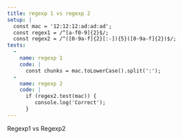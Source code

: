 ```yaml
---
title: regexp 1 vs regexp 2
setup: |
  const mac = '12:12:12:ad:ad:ad';
  const regex1 = /^[a-f0-9]{2}$/;
  const regex2 = /^([0-9a-f]{2}[:-]){5}([0-9a-f]{2})$/;
tests:
  -
    name: regexp 1
    code: |
      const chunks = mac.toLowerCase().split(':');
  -
    name: regexp 2
    code: |
      if (regex2.test(mac)) {
         console.log('Correct');
      }
---
```

Regexp1 vs Regexp2
